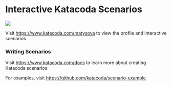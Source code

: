 # Interactive Katacoda Scenarios

[![](http://shields.katacoda.com/katacoda/matysova/count.svg)](https://www.katacoda.com/matysova "Get your profile on Katacoda.com")

Visit https://www.katacoda.com/matysova to view the profile and interactive scenarios

### Writing Scenarios
Visit https://www.katacoda.com/docs to learn more about creating Katacoda scenarios

For examples, visit https://github.com/katacoda/scenario-example
